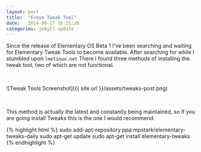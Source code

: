 ```yaml
---
layout: post
title:  "Freya Tweak Tool"
date:   2014-09-17 16:21:26
categories: jekyll update
---
```


Since the release of Elementary OS Beta 1 I've been searching and waiting for Elementary Tweak Tools to become available. After searching for while I stumbled upon `lmelinux.net` There I found three methods of installing the tweak tool, two of which are not functional.

<br>

![Tweak Tools Screenshot]({{ site.url }}/assets/tweaks-post.png)

<br>

This method is actually the latest and constantly being maintained, so if you are going install Tweaks this is the one I would recommend.

{% highlight html %}
sudo add-apt-repository ppa:mpstark/elementary-tweaks-daily
sudo apt-get update
sudo apt-get install elementary-tweaks
{% endhighlight %}

